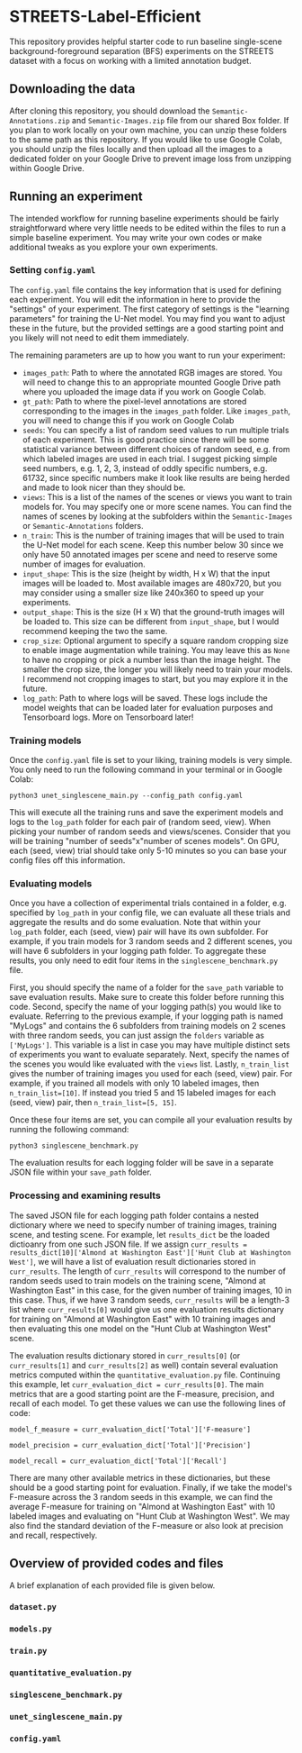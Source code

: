 # STREETS-Label-Efficient
This repository provides helpful starter code to run baseline single-scene background-foreground separation (BFS) experiments on the STREETS dataset with a focus on working with a limited annotation budget.

## Downloading the data
After cloning this repository, you should download the ``Semantic-Annotations.zip`` and ``Semantic-Images.zip`` file from our shared Box folder. If you plan to work locally on your own machine, you can unzip these folders to the same path as this repository. If you would like to use Google Colab, you should unzip the files locally and then upload all the images to a dedicated folder on your Google Drive to prevent image loss from unzipping within Google Drive.

## Running an experiment
The intended workflow for running baseline experiments should be fairly straightforward where very little needs to be edited within the files to run a simple baseline experiment. You may write your own codes or make additional tweaks as you explore your own experiments.
### Setting ``config.yaml``
The ``config.yaml`` file contains the key information that is used for defining each experiment. You will edit the information in here to provide the "settings" of your experiment. The first category of settings is the "learning parameters" for training the U-Net model. You may find you want to adjust these in the future, but the provided settings are a good starting point and you likely will not need to edit them immediately.

The remaining parameters are up to how you want to run your experiment:
* ``images_path``: Path to where the annotated RGB images are stored. You will need to change this to an appropriate mounted Google Drive path where you uploaded the image data if you work on Google Colab.
* ``gt_path``: Path to where the pixel-level annotations are stored corresponding to the images in the ``images_path`` folder. Like ``images_path``, you will need to change this if you work on Google Colab
* ``seeds``: You can specify a list of random seed values to run multiple trials of each experiment. This is good practice since there will be some statistical variance between different choices of random seed, e.g. from which labeled images are used in each trial. I suggest picking simple seed numbers, e.g. 1, 2, 3, instead of oddly specific numbers, e.g. 61732, since specific numbers make it look like results are being herded and made to look nicer than they should be.
* ``views``: This is a list of the names of the scenes or views you want to train models for. You may specify one or more scene names. You can find the names of scenes by looking at the subfolders within the ``Semantic-Images`` or ``Semantic-Annotations`` folders.
* ``n_train``: This is the number of training images that will be used to train the U-Net model for each scene. Keep this number below 30 since we only have 50 annotated images per scene and need to reserve some number of images for evaluation.
* ``input_shape``: This is the size (height by width, H x W) that the input images will be loaded to. Most available images are 480x720, but you may consider using a smaller size like 240x360 to speed up your experiments.
* ``output_shape``: This is the size (H x W) that the ground-truth images will be loaded to. This size can be different from ``input_shape``, but I would recommend keeping the two the same.
* ``crop_size``: Optional argument to specify a square random cropping size to enable image augmentation while training. You may leave this as ``None`` to have no cropping or pick a number less than the image height. The smaller the crop size, the longer you will likely need to train your models. I recommend not cropping images to start, but you may explore it in the future.
* ``log_path``: Path to where logs will be saved. These logs include the model weights that can be loaded later for evaluation purposes and Tensorboard logs. More on Tensorboard later! 
### Training models
Once the ``config.yaml`` file is set to your liking, training models is very simple. You only need to run the following command in your terminal or in Google Colab:

``python3 unet_singlescene_main.py --config_path config.yaml``

This will execute all the training runs and save the experiment models and logs to the ``log_path`` folder for each pair of (random seed, view). When picking your number of random seeds and views/scenes. Consider that you will be training "number of seeds"x"number of scenes models". On GPU, each (seed, view) trial should take only 5-10 minutes so you can base your config files off this information.

### Evaluating models
Once you have a collection of experimental trials contained in a folder, e.g. specified by ``log_path`` in your config file, we can evaluate all these trials and aggregate the results and do some evaluation. Note that within your ``log_path`` folder, each (seed, view) pair will have its own subfolder. For example, if you train models for 3 random seeds and 2 different scenes, you will have 6 subfolders in your logging path folder. To aggregate these results, you only need to edit four items in the ``singlescene_benchmark.py`` file.

First, you should specify the name of a folder for the ``save_path`` variable to save evaluation results. Make sure to create this folder before running this code. Second, specify the name of your logging path(s) you would like to evaluate. Referring to the previous example, if your logging path is named "MyLogs" and contains the 6 subfolders from training models on 2 scenes with three random seeds, you can just assign the ``folders`` variable as ``['MyLogs']``. This variable is a list in case you may have multiple distinct sets of experiments you want to evaluate separately. Next, specify the names of the scenes you would like evaluated with the ``views`` list. Lastly, ``n_train_list`` gives the number of training images you used for each (seed, view) pair. For example, if you trained all models with only 10 labeled images, then ``n_train_list=[10]``. If instead you tried 5 and 15 labeled images for each (seed, view) pair, then ``n_train_list=[5, 15]``.

Once these four items are set, you can compile all your evaluation results by running the following command:

``python3 singlescene_benchmark.py``

The evaluation results for each logging folder will be save in a separate JSON file within your ``save_path`` folder.

### Processing and examining results
The saved JSON file for each logging path folder contains a nested dictionary where we need to specify number of training images, training scene, and testing scene. For example, let ``results_dict`` be the loaded dictioanry from one such JSON file. If we assign ``curr_results = results_dict[10]['Almond at Washington East']['Hunt Club at Washington West']``, we will have a list of evaluation result dictionaries stored in ``curr_results``. The length of ``curr_results`` will correspond to the number of random seeds used to train models on the training scene, "Almond at Washington East" in this case, for the given number of training images, 10 in this case. Thus, if we have 3 random seeds, ``curr_results`` will be a length-3 list where ``curr_results[0]`` would give us one evaluation results dictionary for training on "Almond at Washington East" with 10 training images and then evaluating this one model on the "Hunt Club at Washington West" scene.

The evaluation results dictionary stored in ``curr_results[0]`` (or ``curr_results[1]`` and ``curr_results[2]`` as well) contain several evaluation metrics computed within the ``quantitative_evaluation.py`` file. Continuing this example, let ``curr_evaluation_dict = curr_results[0]``. The main metrics that are a good starting point are the F-measure, precision, and recall of each model. To get these values we can use the following lines of code:

``model_f_measure = curr_evaluation_dict['Total']['F-measure']``

``model_precision = curr_evaluation_dict['Total']['Precision']``

``model_recall = curr_evaluation_dict['Total']['Recall']``

There are many other available metrics in these dictionaries, but these should be a good starting point for evaluation. Finally, if we take the model's F-measure across the 3 random seeds in this example, we can find the average F-measure for training on "Almond at Washington East" with 10 labeled images and evaluating on "Hunt Club at Washington West". We may also find the standard deviation of the F-measure or also look at precision and recall, respectively.


## Overview of provided codes and files
A brief explanation of each provided file is given below.

### ``dataset.py``
### ``models.py``
### ``train.py``
### ``quantitative_evaluation.py``
### ``singlescene_benchmark.py``
### ``unet_singlescene_main.py``
### ``config.yaml``
